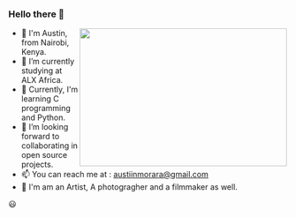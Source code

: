 ### Hello there 👋

<img align="right" height="250" width="375" alt="" src="https://camo.githubusercontent.com/c1dcb74cc1c1835b1d716f5051499a2814c683c806b15f04b0eba492863703e9/68747470733a2f2f63646e2e6472696262626c652e636f6d2f75736572732f3733303730332f73637265656e73686f74732f363538313234332f6176656e746f2e676966" />

- 👋 I'm Austin, from Nairobi, Kenya.
- 🔭 I’m currently studying at ALX Africa.
- 🌱 Currently, I'm learning C programming and Python.
- 👯 I’m looking forward to collaborating in open source projects.
- 📫 You can reach me at : austiinmorara@gmail.com
- 🎥 I'm am an Artist, A photogragher and a filmmaker as well.

😃
